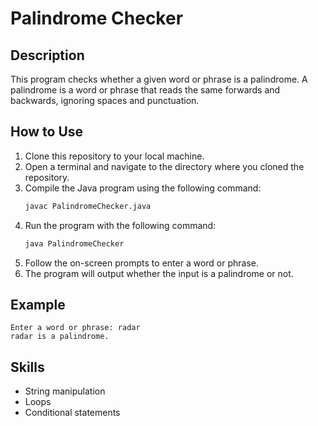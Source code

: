 # Palindrome Checker

## Description
This program checks whether a given word or phrase is a palindrome. A palindrome is a word or phrase that reads the same forwards and backwards, ignoring spaces and punctuation.

## How to Use
1. Clone this repository to your local machine.
2. Open a terminal and navigate to the directory where you cloned the repository.
3. Compile the Java program using the following command:
    ```bash
    javac PalindromeChecker.java
    ```
4. Run the program with the following command:
    ```bash
    java PalindromeChecker
    ```
5. Follow the on-screen prompts to enter a word or phrase.
6. The program will output whether the input is a palindrome or not.

## Example
```
Enter a word or phrase: radar
radar is a palindrome.
```

## Skills
- String manipulation
- Loops
- Conditional statements
